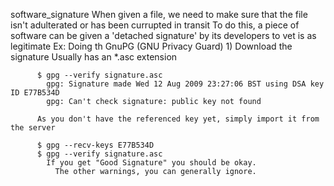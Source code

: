 software_signature
  When given a file, we need to make sure that the file isn't adulterated or has been currupted in transit
    To do this, a piece of software can be given a 'detached signature' by its developers to vet is as legitimate
      Ex: Doing th GnuPG (GNU Privacy Guard)
        1) Download the signature
          Usually has an *.asc extension

          $ gpg --verify signature.asc
            gpg: Signature made Wed 12 Aug 2009 23:27:06 BST using DSA key ID E77B534D
            gpg: Can't check signature: public key not found

          As you don't have the referenced key yet, simply import it from the server

          $ gpg --recv-keys E77B534D
          $ gpg --verify signature.asc
            If you get "Good Signature" you should be okay.
              The other warnings, you can generally ignore.
